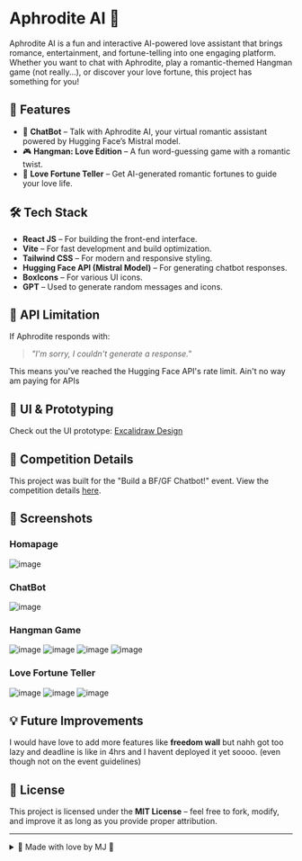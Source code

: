 # Aphrodite AI 💖

Aphrodite AI is a fun and interactive AI-powered love assistant that brings romance, entertainment, and fortune-telling into one engaging platform. Whether you want to chat with Aphrodite, play a romantic-themed Hangman game (not really...), or discover your love fortune, this project has something for you!

## 🌟 Features

- 💬 **ChatBot** – Talk with Aphrodite AI, your virtual romantic assistant powered by Hugging Face’s Mistral model.
- 🎮 **Hangman: Love Edition** – A fun word-guessing game with a romantic twist.
- 🔮 **Love Fortune Teller** – Get AI-generated romantic fortunes to guide your love life.

## 🛠️ Tech Stack

- **React JS** – For building the front-end interface.
- **Vite** – For fast development and build optimization.
- **Tailwind CSS** – For modern and responsive styling.
- **Hugging Face API (Mistral Model)** – For generating chatbot responses.
- **BoxIcons** – For various UI icons.
- **GPT** – Used to generate random messages and icons.

## 🚨 API Limitation

If Aphrodite responds with:

> *"I'm sorry, I couldn't generate a response."*

This means you've reached the Hugging Face API's rate limit. Ain't no way am paying for APIs

## 🎨 UI & Prototyping

Check out the UI prototype: [Excalidraw Design](https://excalidraw.com/#json=6VbMFen1kWN8lXcdzX50y,qBXVLzFDnZMEYocHLcI6rQ)

## 🎉 Competition Details

This project was built for the "Build a BF/GF Chatbot!" event.
View the competition details [here](https://www.facebook.com/share/p/19JN6vvp93/).

## 📸 Screenshots

### Homapage
![image](https://github.com/user-attachments/assets/82ac0f4e-f3e6-469d-b12f-c7235eee073e)

### ChatBot
![image](https://github.com/user-attachments/assets/37da7251-8643-4e3c-9270-88d44d9137a3)

### Hangman Game
![image](https://github.com/user-attachments/assets/1c883947-7e33-4d37-b30b-d3676cc20308)
![image](https://github.com/user-attachments/assets/3d1c1256-b113-4d26-8148-46a743906832)
![image](https://github.com/user-attachments/assets/482c6dde-4bdb-4408-923c-e3a2c80061bf)
![image](https://github.com/user-attachments/assets/c7254dd0-e46b-4916-b152-f3a2f136ec11)

### Love Fortune Teller
![image](https://github.com/user-attachments/assets/dcd7daab-291f-4d0a-805b-4107ec532ed8)
![image](https://github.com/user-attachments/assets/4ae10d5c-000f-402b-999e-09c67e69fcb7)
![image](https://github.com/user-attachments/assets/60d0e63b-9ec1-44ef-8d8f-f37c6ea8c7bf)

## 💡 Future Improvements

I would have love to add more features like **freedom wall** but nahh got too lazy and deadline is like in 4hrs and I havent deployed it yet soooo. (even though not on the event guidelines) 

## 📜 License

This project is licensed under the **MIT License** – feel free to fork, modify, and improve it as long as you provide proper attribution.

---

<details>
  <summary>💖 Made with love by MJ 💖</summary>
  <p>mannn this was hella cringe to develop</p>
</details>
